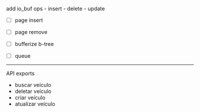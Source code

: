 add io_buf ops
    - insert 
    - delete
    - update

- [  ] page insert
- [  ] page remove

- [  ] bufferize b-tree

- [  ] queue

---
API exports
- buscar veículo
- deletar veículo
- criar veículo
- atualizar veículo
